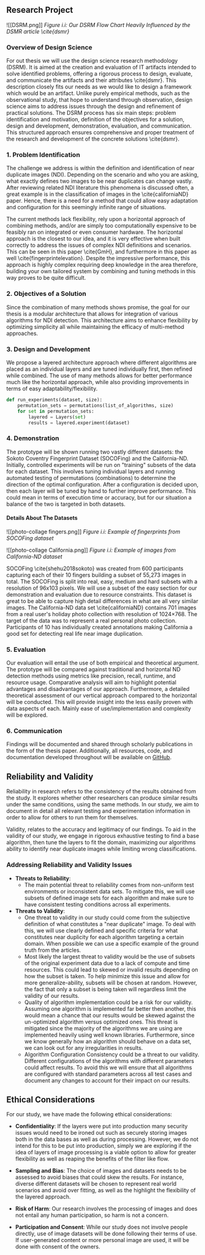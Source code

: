 ## Research Project

![[DSRM.png]]
*Figure i.i: Our DSRM Flow Chart Heavily Influenced by the DSMR article \cite{dsmr}*
### Overview of Design Science
For out thesis we will use the design science research methodology (DSRM). It is aimed at the creation and evaluation of IT artifacts intended to solve identified problems, offering a rigorous process to design, evaluate, and communicate the artifacts and their attributes \cite{dsmr}. This description closely fits our needs as we would like to design a framework which would be an artifact. Unlike purely empirical methods, such as the observational study, that hope to understand through observation, design science aims to address issues through the design and refinement of practical solutions. The DSRM process has six main steps: problem identification and motivation, definition of the objectives for a solution, design and development, demonstration, evaluation, and communication. This structured approach ensures comprehensive and proper treatment of the research and development of the concrete solutions \cite{dsmr}.

### 1. Problem Identification
The challenge we address is within the definition and identification of near duplicate images (NDI). Depending on the scenario and who you are asking, what exactly defines two images to be near duplicates can change vastly. After reviewing related NDI literature this phenomena is discussed often, a great example is in the classification of images in the \cite{californiaND} paper. Hence, there is a need for a method that could allow easy adaptation and configuration for this seemingly infinite range of situations.

The current methods lack flexibility, rely upon a horizontal approach of combining methods, and/or are simply too computationally expensive to be feasibly ran on integrated or even consumer hardware. The horizontal approach is the closest to our idea, and it is very effective when built correctly to address the issues of complex NDI definitions and scenarios. This can be seen in this paper \cite{GmH}, and furthermore in this paper as well \cite{fingerprintelevation}. Despite the impressive performance, this approach is highly complex requiring deep knowledge in the area therefore, building your own tailored system by combining and tuning methods in this way proves to be quite difficult.

### 2. Objectives of a Solution
Since the combination of many methods shows promise, the goal for our thesis is a modular architecture that allows for integration of various algorithms for NDI detection. This architecture aims to enhance flexibility by optimizing simplicity all while maintaining the efficacy of multi-method approaches.

### 3. Design and Development
We propose a layered architecture approach where different algorithms are placed as an individual layers and are tuned individually first, then refined while combined. The use of many methods allows for better performance much like the horizontal approach, while also providing improvements in terms of easy adaptability/flexibility.

```python
def run_experiments(dataset, size):
    permutation_sets = permutations(list_of_algorithms, size)
    for set in permutation_sets:
        layered = Layers(set)
        results = layered.experiment(dataset)
```

### 4. Demonstration
The prototype will be shown running two vastly different datasets: the Sokoto Coventry Fingerprint Dataset (SOCOFing) and the California-ND. Initially, controlled experiments will be run on "training" subsets of the data for each dataset. This involves tuning individual layers and running automated testing of permutations (combinations) to determine the direction of the optimal configuration. After a configuration is decided upon, then each layer will be tuned by hand to further improve performance. This could mean in terms of execution time or accuracy, but for our situation a balance of the two is targeted in both datasets.

#### Details About The Datasets

![[photo-collage fingers.png]]
*Figure i.i: Example of fingerprints from SOCOFing dataset*

![[photo-collage California.png]]
*Figure i.i: Example of images from California-ND dataset*

SOCOFing \cite{shehu2018sokoto} was created from 600 participants capturing each of their 10 fingers building a subset of 55,273 images in total. The SOCOFing is split into real, easy, medium and hard subsets with a resolution of 96x103 pixels. We will use a subset of the easy section for our demonstration and evaluation due to resource constraints. This dataset is great to be able to capture high detail differences in what are all very similar images. The California-ND data set \cite{californiaND}  contains 701 images from a real user's holiday photo collection with resolution of 1024×768. The target of the data was to represent a real personal photo collection. Participants of 10 has individually created annotations making California a good set for detecting real life near image duplication. 

### 5. Evaluation
Our evaluation will entail the use of both empirical and theoretical argument. The prototype will be compared against traditional and horizontal ND detection methods using metrics like precision, recall, runtime, and resource usage. Comparative analysis will aim to highlight potential advantages and disadvantages of our approach. Furthermore, a detailed theoretical assessment of our vertical approach compared to the horizontal will be conducted. This will provide insight into the less easily proven with data aspects of each. Mainly ease of use/implementation and complexity will be explored.

### 6. Communication
Findings will be documented and shared through scholarly publications in the form of the thesis paper. Additionally, all resources, code, and documentation developed throughout will be available on [GitHub](https://github.com/Logan-Fouts/Thesis).

## Reliability and Validity
Reliability in research refers to the consistency of the results obtained from the study. It explores whether other researchers can produce similar results under the same conditions, using the same methods. In our study, we aim to document in detail all relevant testing and experimentation information in order to allow for others to run them for themselves.

Validity, relates to the accuracy and legitimacy of our findings. To aid in the validity of our study, we engage in rigorous exhaustive testing to find a base algorithm, then tune the layers to fit the domain, maximizing our algorithms ability to identify near duplicate images while limiting wrong classifications.
### Addressing Reliability and Validity Issues
- **Threats to Reliability**: 
	- The main potential threat to reliability comes from non-uniform test environments or inconsistent data sets. To mitigate this, we will use subsets of defined image sets for each algorithm and make sure to have consistent testing conditions across all experiments.
- **Threats to Validity**: 
	- One threat to validity in our study could come from the subjective definition of what constitutes a "near duplicate" image. To deal with this, we will use clearly defined and specific criteria for what constitutes near duplicity for each algorithm targeting a certain domain. When possible we can use a specific example of the ground truth from the articles.
	- Most likely the largest threat to validity would be the use of subsets of the original experiment data due to a lack of compute and time resources. This could lead to skewed or invalid results depending on how the subset is taken. To help minimize this issue and allow for more generalize-ability, subsets will be chosen at random. However, the fact that only a subset is being taken will regardless limit the validity of our results.
	- Quality of algorithm implementation could be a risk for our validity. Assuming one algorithm is implemented far better then another, this would mean a chance that our results would be skewed against the un-optimized algorithm versus optimized ones. This threat is mitigated since the majority of the algorithms we are using are implemented heavily using well known libraries. Furthermore, since we know generally how an algorithm should behave on a data set, we can look out for any irregularities in results.
	- Algorithm Configuration Consistency could be a threat to our validity. Different configurations of the algorithms with different parameters could affect results. To avoid this we will ensure that all algorithms are configured with standard parameters across all test cases and document any changes to account for their impact on our results.

## Ethical Considerations
For our study, we have made the following ethical considerations:

- **Confidentiality**: If the layers were put into production many security issues would need to be ironed out such as securely storing images both in the data bases as well as during processing. However, we do not intend for this to be put into production, simply we are exploring if the idea of layers of image processing is a viable option to allow for greater flexibility as well as reaping the benefits of the filter like flow.

- **Sampling and Bias**: The choice of images and datasets needs to be assessed to avoid biases that could skew the results. For instance, diverse different datasets will be chosen to represent real world scenarios and avoid over fitting, as well as the highlight the flexibility of the layered approach.

- **Risk of Harm**: Our research involves the processing of images and does not entail any human participation, so harm is not a concern.

- **Participation and Consent**: While our study does not involve people directly, use of image datasets will be done following their terms of use. If user-generated content or more personal image are used, it will be done with consent of the owners.